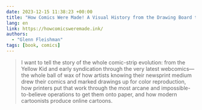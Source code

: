 ```yaml
---
date: 2023-12-15 11:38:23 +00:00
title: "How Comics Were Made! A Visual History from the Drawing Board to the Printed Page"
lang: en
link: https://howcomicsweremade.ink/
authors:
  - "Glenn Fleishman"
tags: [book, comics]
---
```


> I want to tell the story of the whole comic-strip evolution: from the Yellow Kid and early syndication through the very latest webcomics—the whole ball of wax of how artists knowing their newsprint medium drew their comics and marked drawings up for color reproduction, how printers put that work through the most arcane and impossible-to-believe operations to get them onto paper, and how modern cartoonists produce online cartoons.
